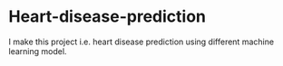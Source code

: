 # Heart-disease-prediction
I make this project i.e. heart disease prediction using different machine learning model.
